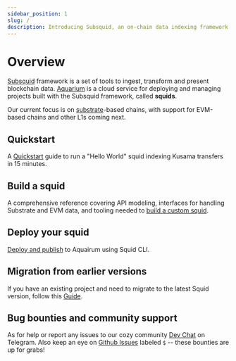 ```yaml
---
sidebar_position: 1
slug: /
description: Introducing Subsquid, an on-chain data indexing framework and a platform for serverless Web3 APIs.
---
```


# Overview

[Subsquid](https://subsquid.io/) framework is a set of tools to ingest, transform and present blockchain data.
[Aquarium](https://app.subsquid.io) is a cloud service for deploying and managing projects built with the Subsquid framework, called **squids**.

Our current focus is on [substrate](https://substrate.io)-based chains,
with support for EVM-based chains and other L1s coming next.

## Quickstart

A [Quickstart](/docs/quickstart) guide to run a "Hello World" squid indexing Kusama transfers in 15 minutes.

## Build a squid

A comprehensive reference covering API modeling, interfaces for handling Substrate and EVM data, and tooling needed to [build a custom squid](/docs/develop-a-squid/).

## Deploy your squid 

[Deploy and publish](/docs/deploy-squid) to Aquairum using Squid CLI.

## Migration from earlier versions

If you have an existing project and need to migrate to the latest Squid version, follow this [Guide](/docs/guides/migrate-to-fire-squid).

## Bug bounties and community support

As for help or report any issues to our cozy community [Dev Chat](https://t.me/HydraDevs) on Telegram. Also keep an eye on [Github Issues](https://github.com/subsquid/squid/issues) labeled `$` -- these bounties are up for grabs!
